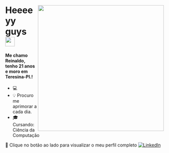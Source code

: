 <img style="margin-top: 40px;" align="right" width="400px" src="https://media.giphy.com/media/ASd0Ukj0y3qMM/giphy.gif">

# Heeeeyy guys <img src="https://media.giphy.com/media/f9jQLaKJJl6dL0AmmZ/giphy.gif" width="30px">

#### Me chamo Reinaldo, tenho 21 anos e moro em Teresina-PI.!  

- 💻 
- :bulb: Procuro me aprimorar a cada dia.
- :mortar_board: Cursando: Ciência da Computação


🔗 Clique no botão ao lado para visualizar o meu perfil completo <a href="https://www.linkedin.com/in/reinaldorocha99/"><img src="https://img.shields.io/badge/LinkedIn-%230077B5.svg?&style=flat-square&logo=linkedin&logoColor=white" alt="LinkedIn"> </a>


